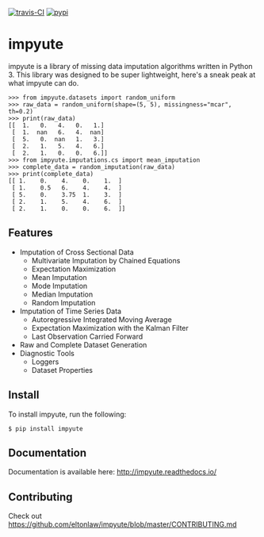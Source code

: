 [![travis-CI](https://travis-ci.org/eltonlaw/impyute.svg?branch=master)](https://travis-ci.org/eltonlaw/impyute)
[![pypi](https://img.shields.io/pypi/v/impyute.svg)](https://pypi.python.org/pypi/impyute)

# impyute

impyute is a library of missing data imputation algorithms written in Python 3. This library was designed to be super lightweight, here's a sneak peak at what impyute can do. 

``` python3
>>> from impyute.datasets import random_uniform
>>> raw_data = random_uniform(shape=(5, 5), missingness="mcar", th=0.2)
>>> print(raw_data)
[[  1.   0.   4.   0.   1.]
 [  1.  nan   6.   4.  nan]
 [  5.   0.  nan   1.   3.]
 [  2.   1.   5.   4.   6.]
 [  2.   1.   0.   0.   6.]]
>>> from impyute.imputations.cs import mean_imputation   
>>> complete_data = random_imputation(raw_data) 
>>> print(complete_data)
[[ 1.    0.    4.    0.    1.  ]
 [ 1.    0.5   6.    4.    4.  ]
 [ 5.    0.    3.75  1.    3.  ]
 [ 2.    1.    5.    4.    6.  ]
 [ 2.    1.    0.    0.    6.  ]]
```

## Features

* Imputation of Cross Sectional Data
    * Multivariate Imputation by Chained Equations
    * Expectation Maximization
    * Mean Imputation
    * Mode Imputation
    * Median Imputation
    * Random Imputation
* Imputation of Time Series Data
    * Autoregressive Integrated Moving Average
    * Expectation Maximization with the Kalman Filter
    * Last Observation Carried Forward
* Raw and Complete Dataset Generation
* Diagnostic Tools
    * Loggers
    * Dataset Properties


## Install

To install impyute, run the following:

``` shell
$ pip install impyute
```

## Documentation

Documentation is available here: http://impyute.readthedocs.io/

## Contributing

Check out https://github.com/eltonlaw/impyute/blob/master/CONTRIBUTING.md
